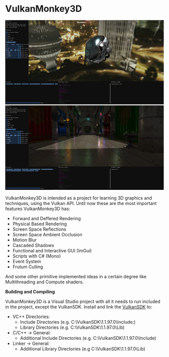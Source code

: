 # VulkanMonkey3D


![Screenshot](example_image2.png)
![Screenshot](example_image1.png)

VulkanMonkey3D is intended as a project for learning 3D graphics and techniques, using the Vulkan API. Until now these are the most important features VulkanMonkey3D has:

* Forward and Deffered Rendering
* Physical Based Rendering
* Screen Space Reflections
* Screen Space Ambient Occlusion
* Motion Blur
* Cascaded Shadows
* Functional and Interactive GUI (ImGui)
* Scripts with C# (Mono)
* Event System
* Frutum Culling

And some other primitive implemented ideas in a certain degree like Multithreading and Compute shaders.

**Building and Compiling**

VulkanMonkey3D is a Visual Studio project with all it needs to run included in the project, except the VulkanSDK.
Install and link the [VulkanSDK](https://www.lunarg.com/vulkan-sdk/) to:
- VC++ Directories:
  - Include Directories (e.g. C:\VulkanSDK\1.1.97.0\Include;)
  - Library Directories (e.g. C:\VulkanSDK\1.1.97.0\Lib)
- C/C++ -> General:
  - Additional Include Directories (e.g. C:\VulkanSDK\1.1.97.0\Include)
- Linker -> General:
  - Additional Library Directories (e.g C:\VulkanSDK\1.1.97.0\Lib)

